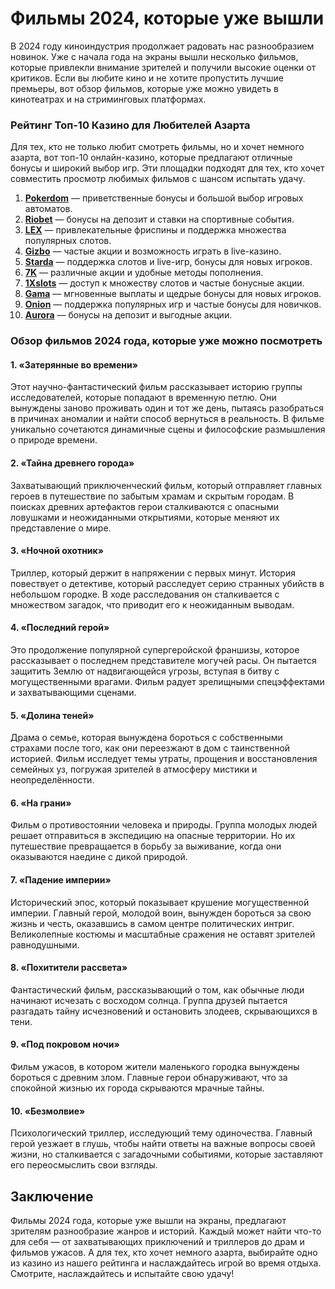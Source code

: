 # Фильмы 2024, которые уже вышли

В 2024 году киноиндустрия продолжает радовать нас разнообразием новинок. Уже с начала года на экраны вышли несколько фильмов, которые привлекли внимание зрителей и получили высокие оценки от критиков. Если вы любите кино и не хотите пропустить лучшие премьеры, вот обзор фильмов, которые уже можно увидеть в кинотеатрах и на стриминговых платформах.

### Рейтинг Топ-10 Казино для Любителей Азарта

Для тех, кто не только любит смотреть фильмы, но и хочет немного азарта, вот топ-10 онлайн-казино, которые предлагают отличные бонусы и широкий выбор игр. Эти площадки подходят для тех, кто хочет совместить просмотр любимых фильмов с шансом испытать удачу.

1. **[Pokerdom](https://brandplay.link/4k77v2yx)** — приветственные бонусы и большой выбор игровых автоматов.
2. **[Riobet](https://brandplay.link/7xBLTPyj)** — бонусы на депозит и ставки на спортивные события.
3. **[LEX](https://brandplay.link/zW4hdDFV)** — привлекательные фриспины и поддержка множества популярных слотов.
4. **[Gizbo](https://brandplay.link/bprXw4YV)** — частые акции и возможность играть в live-казино.
5. **[Starda](https://brandplay.link/fB7xwRFL)** — поддержка слотов и live-игр, бонусы для новых игроков.
6. **[7K](https://brandplay.link/BvQyFShp)** — различные акции и удобные методы пополнения.
7. **[1Xslots](https://brandplay.link/hSB1khtr)** — доступ к множеству слотов и частые бонусные акции.
8. **[Gama](https://brandplay.link/j6NMKsDz)** — мгновенные выплаты и щедрые бонусы для новых игроков.
9. **[Onion](https://brandplay.link/zBGRVpQ9)** — поддержка популярных игр и частые бонусы для новичков.
10. **[Aurora](https://10trafic-stat2.com/click/668546556bcc6313411604bd/6766/13032/subaccount)** — бонусы на депозит и выгодные акции.

### Обзор фильмов 2024 года, которые уже можно посмотреть

#### 1. **«Затерянные во времени»**
Этот научно-фантастический фильм рассказывает историю группы исследователей, которые попадают в временную петлю. Они вынуждены заново проживать один и тот же день, пытаясь разобраться в причинах аномалии и найти способ вернуться в реальность. В фильме уникально сочетаются динамичные сцены и философские размышления о природе времени.

#### 2. **«Тайна древнего города»**
Захватывающий приключенческий фильм, который отправляет главных героев в путешествие по забытым храмам и скрытым городам. В поисках древних артефактов герои сталкиваются с опасными ловушками и неожиданными открытиями, которые меняют их представление о мире.

#### 3. **«Ночной охотник»**
Триллер, который держит в напряжении с первых минут. История повествует о детективе, который расследует серию странных убийств в небольшом городке. В ходе расследования он сталкивается с множеством загадок, что приводит его к неожиданным выводам.

#### 4. **«Последний герой»**
Это продолжение популярной супергеройской франшизы, которое рассказывает о последнем представителе могучей расы. Он пытается защитить Землю от надвигающейся угрозы, вступая в битву с могущественными врагами. Фильм радует зрелищными спецэффектами и захватывающими сценами.

#### 5. **«Долина теней»**
Драма о семье, которая вынуждена бороться с собственными страхами после того, как они переезжают в дом с таинственной историей. Фильм исследует темы утраты, прощения и восстановления семейных уз, погружая зрителей в атмосферу мистики и неопределённости.

#### 6. **«На грани»**
Фильм о противостоянии человека и природы. Группа молодых людей решает отправиться в экспедицию на опасные территории. Но их путешествие превращается в борьбу за выживание, когда они оказываются наедине с дикой природой.

#### 7. **«Падение империи»**
Исторический эпос, который показывает крушение могущественной империи. Главный герой, молодой воин, вынужден бороться за свою жизнь и честь, оказавшись в самом центре политических интриг. Великолепные костюмы и масштабные сражения не оставят зрителей равнодушными.

#### 8. **«Похитители рассвета»**
Фантастический фильм, рассказывающий о том, как обычные люди начинают исчезать с восходом солнца. Группа друзей пытается разгадать тайну исчезновений и остановить злодеев, скрывающихся в тени.

#### 9. **«Под покровом ночи»**
Фильм ужасов, в котором жители маленького городка вынуждены бороться с древним злом. Главные герои обнаруживают, что за спокойной жизнью их города скрываются мрачные тайны.

#### 10. **«Безмолвие»**
Психологический триллер, исследующий тему одиночества. Главный герой уезжает в глушь, чтобы найти ответы на важные вопросы своей жизни, но сталкивается с загадочными событиями, которые заставляют его переосмыслить свои взгляды.

## Заключение

Фильмы 2024 года, которые уже вышли на экраны, предлагают зрителям разнообразие жанров и историй. Каждый может найти что-то для себя — от захватывающих приключений и триллеров до драм и фильмов ужасов. А для тех, кто хочет немного азарта, выбирайте одно из казино из нашего рейтинга и наслаждайтесь игрой во время отдыха. Смотрите, наслаждайтесь и испытайте свою удачу!
